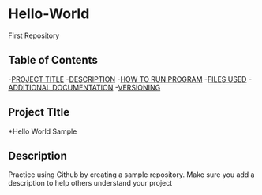 # Hello-World
First Repository
## Table of Contents

-[PROJECT TITLE](#Project-Title)
-[DESCRIPTION](#Description)
-[HOW TO RUN PROGRAM](#how-to-run-program)
-[FILES USED](#files-used)
-[ADDITIONAL DOCUMENTATION](#additional-documentation)
-[VERSIONING](#versioning)

## Project TItle

*Hello World Sample

## Description

Practice using Github by creating a sample repository. Make sure you add a description to help others understand your project

